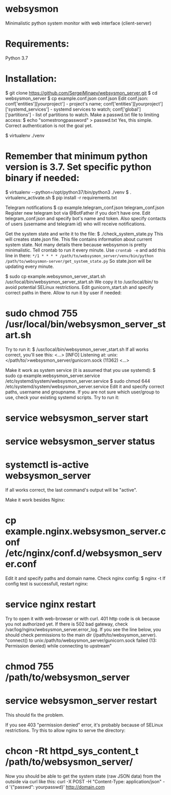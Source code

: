 # websysmon
Minimalistic python system monitor with web interface (client-server)

# Requirements:
Python 3.7

# Installation:
$ git clone https://github.com/SergeiMinaev/websysmon_server.git
$ cd websysmon_server
$ cp example.conf.json conf.json
Edit conf.json:
  conf['entities'][yourproject'] - project's name;
  conf['entities'][yourproject']['systemd_services'] - systemd services to watch;
  conf['global']['partitions'] - list of partitions to watch.
Make a passwd.txt file to limiting access:
$ echo "somestrongpassword" > passwd.txt
Yes, this simple. Correct authentication is not the goal yet.

$ virtualenv ./venv
# Remember that minimum python version is 3.7. Set specific python binary if needed:
$ virtualenv --python=/opt/python37/bin/python3 ./venv
$ . virtualenv_activate.sh
$ pip install -r requirements.txt

Telegram notifications
$ cp example.telegram_conf.json telegram_conf.json
Register new telegram bot via @BotFather if you don't have one.
Edit telegram_conf.json and specify bot's name and token.
Also specify contacts of users (username and telegram id) who will receive notifications.

Get the system state and write it to the file:
$ ./check_system_state.py
This will creates state.json file. This file contains information about current system
state. Not many details there because websysmon is pretty minimalistic.
Tell crontab to run it every minute. Use `crontab -e` and add this line in there:
`*/1 * * * * /path/to/websysmon_server/venv/bin/python /path/to/websysmon-server/get_system_state.py`
So state.json will be updating every minute.

$ sudo cp example.websysmon_server_start.sh /usr/local/bin/websysmon_server_start.sh
We copy it to /usr/local/bin/ to avoid potential SELinux restrictions.
Edit gunicorn_start.sh and specify correct paths in there.
Allow to run it by user if needed:
# sudo chmod 755 /usr/local/bin/websysmon_server_start.sh
Try to run it:
$ /usr/local/bin/websysmon_server_start.sh
If all works correct, you'll see this:
<...>
[INFO] Listening at: unix:</path/to/>websysmon_server/gunicorn.sock (11362)
<...>

Make it work as system service (it is assumed that you use systemd):
$ sudo cp example.websysmon_server.service /etc/systemd/system/websysmon_server.service
$ sudo chmod 644 /etc/systemd/system/websysmon_server.service
Edit it and specify correct paths, username and groupname.
If you are not sure which user/group to use, check your existing systemd scripts.
Try to run it:
# service websysmon_server start
# service websysmon_server status
# systemctl is-active websysmon_server
If all works correct, the last command's output will be "active".

Make it work besides Nginx:
# cp example.nginx.websysmon_server.conf /etc/nginx/conf.d/websysmon_server.conf
Edit it and specify paths and domain name.
Check nginx config:
$ nginx -t
If config test is successfull, restart nginx:
# service nginx restart

Try to open it with web-browser or with curl. 401 http code is ok because you not
authorized yet. If there is 502 bad gateway, check /var/log/nginx/websysmon_server.error_log.
If you see the line below, you should check permissions to the main dir (/path/to/websysmon_server).
"connect() to unix:/path/to/websysmon_server/gunicorn.sock failed (13: Permission denied) while
connecting to upstream"
# chmod 755 /path/to/websysmon_server
# service websysmon_server restart
This should fix the problem.

If you see 403 "permission denied" error, it's probably because of SELinux restrictions. Try this to allow nginx to serve the directory:
# chcon -Rt httpd_sys_content_t /path/to/websysmon_server/

Now you should be able to get the system state (raw JSON data) from the outside via curl like this:
curl -X POST -H "Content-Type: application/json" -d '{"passwd": yourpasswd}' http://domain.com
